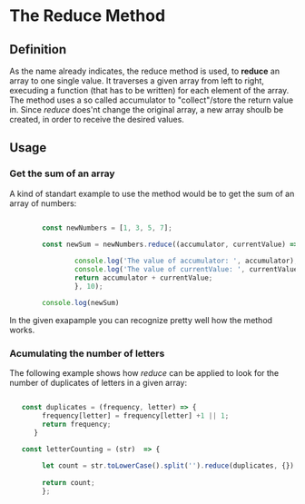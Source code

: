 # The Reduce Method

## Definition 

As the name already indicates, the reduce method is used, to **reduce** an array to one single value.
It traverses a given array from left to right, execuding a function (that has to be written) for each
element of the array.
The method uses a so called accumulator to "collect"/store the return value in. 
Since *reduce* does'nt change the original array, a new array shoulb be created, in order to receive the
desired values.

## Usage 

### Get the sum of an array

A kind of standart example to use the method would be to get the sum of an array of numbers: 

```javascript 

        const newNumbers = [1, 3, 5, 7];

        const newSum = newNumbers.reduce((accumulator, currentValue) => {
        
                console.log('The value of accumulator: ', accumulator);
                console.log('The value of currentValue: ', currentValue);
                return accumulator + currentValue;
                }, 10);

        console.log(newSum)

```
In the given exapample you can recognize pretty well how the method works.

### Acumulating the number of letters

The following example shows how *reduce* can be applied to look for the number of 
duplicates of letters in a given array:

```javascript 

   const duplicates = (frequency, letter) => {
        frequency[letter] = frequency[letter] +1 || 1;
        return frequency;
      }
 
   const letterCounting = (str)  => {

        let count = str.toLowerCase().split('').reduce(duplicates, {})
                   
        return count;       
        };

```

